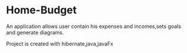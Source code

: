 # Home-Budget

An application allows user contain his expenses and incomes,sets goals and generate diagrams.

Project is created with hibernate,java,javaFx



